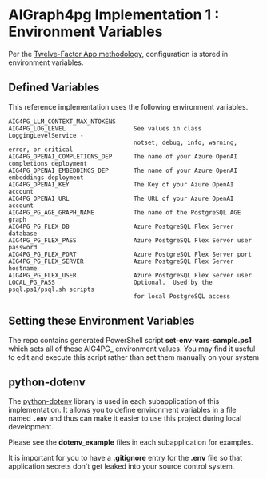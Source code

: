 # AIGraph4pg Implementation 1 : Environment Variables

Per the [Twelve-Factor App methodology](https://12factor.net/config),
configuration is stored in environment variables.  

## Defined Variables

This reference implementation uses the following environment variables.

```
AIG4PG_LLM_CONTEXT_MAX_NTOKENS   
AIG4PG_LOG_LEVEL                   See values in class LoggingLevelService - 
                                   notset, debug, info, warning, error, or critical 
AIG4PG_OPENAI_COMPLETIONS_DEP      The name of your Azure OpenAI completions deployment 
AIG4PG_OPENAI_EMBEDDINGS_DEP       The name of your Azure OpenAI embeddings deployment 
AIG4PG_OPENAI_KEY                  The Key of your Azure OpenAI account 
AIG4PG_OPENAI_URL                  The URL of your Azure OpenAI account 
AIG4PG_PG_AGE_GRAPH_NAME           The name of the PostgreSQL AGE graph 
AIG4PG_PG_FLEX_DB                  Azure PostgreSQL Flex Server database 
AIG4PG_PG_FLEX_PASS                Azure PostgreSQL Flex Server user password 
AIG4PG_PG_FLEX_PORT                Azure PostgreSQL Flex Server port 
AIG4PG_PG_FLEX_SERVER              Azure PostgreSQL Flex Server hostname 
AIG4PG_PG_FLEX_USER                Azure PostgreSQL Flex Server user 
LOCAL_PG_PASS                      Optional.  Used by the psql.ps1/psql.sh scripts
                                   for local PostgreSQL access 
```

## Setting these Environment Variables

The repo contains generated PowerShell script **set-env-vars-sample.ps1**
which sets all of these AIG4PG_ environment values.
You may find it useful to edit and execute this script rather than set them manually on your system


## python-dotenv

The [python-dotenv](https://pypi.org/project/python-dotenv/) library is used
in each subapplication of this implementation.
It allows you to define environment variables in a file named **`.env`**
and thus can make it easier to use this project during local development.

Please see the **dotenv_example** files in each subapplication for examples.

It is important for you to have a **.gitignore** entry for the **.env** file
so that application secrets don't get leaked into your source control system.
